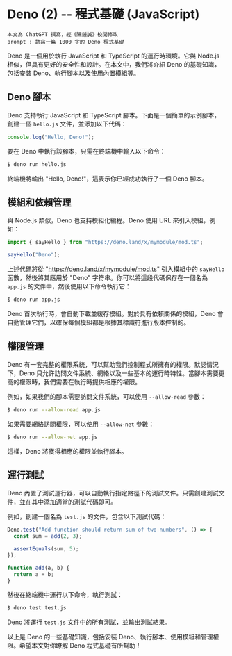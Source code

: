 # Deno (2) -- 程式基礎 (JavaScript)

    本文為 ChatGPT 撰寫，經《陳鍾誠》校閱修改
    prompt : 請寫一篇 1000 字的 Deno 程式基礎

Deno 是一個用於執行 JavaScript 和 TypeScript 的運行時環境。它與 Node.js 相似，但具有更好的安全性和設計。在本文中，我們將介紹 Deno 的基礎知識，包括安裝 Deno、執行腳本以及使用內置模組等。

## Deno 腳本

Deno 支持執行 JavaScript 和 TypeScript 腳本。下面是一個簡單的示例腳本，創建一個 `hello.js` 文件，並添加以下代碼：

```javascript
console.log("Hello, Deno!");
```

要在 Deno 中執行該腳本，只需在終端機中輸入以下命令：

```bash
$ deno run hello.js
```

終端機將輸出 "Hello, Deno!"，這表示你已經成功執行了一個 Deno 腳本。

## 模組和依賴管理

與 Node.js 類似，Deno 也支持模組化編程。Deno 使用 URL 來引入模組，例如：

```javascript
import { sayHello } from "https://deno.land/x/mymodule/mod.ts";

sayHello("Deno");
```

上述代碼將從 "https://deno.land/x/mymodule/mod.ts" 引入模組中的 `sayHello` 函數，然後將其應用於 "Deno" 字符串。你可以將這段代碼保存在一個名為 `app.js` 的文件中，然後使用以下命令執行它：

```bash
$ deno run app.js
```

Deno 首次執行時，會自動下載並緩存模組。對於具有依賴關係的模組，Deno 會自動管理它們，以確保每個模組都是根據其標識符進行版本控制的。

## 權限管理

Deno 有一套完整的權限系統，可以幫助我們控制程式所擁有的權限。默認情況下，Deno 只允許訪問文件系統、網絡以及一些基本的運行時特性。當腳本需要更高的權限時，我們需要在執行時提供相應的權限。

例如，如果我們的腳本需要訪問文件系統，可以使用 `--allow-read` 參數：

```bash
$ deno run --allow-read app.js
```

如果需要網絡訪問權限，可以使用 `--allow-net` 參數：

```bash
$ deno run --allow-net app.js
```

這樣，Deno 將獲得相應的權限並執行腳本。

## 運行測試

Deno 內置了測試運行器，可以自動執行指定路徑下的測試文件。只需創建測試文件，並在其中添加適當的測試代碼即可。

例如，創建一個名為 `test.js` 的文件，包含以下測試代碼：

```javascript
Deno.test("Add function should return sum of two numbers", () => {
  const sum = add(2, 3);

  assertEquals(sum, 5);
});

function add(a, b) {
  return a + b;
}
```

然後在終端機中運行以下命令，執行測試：

```bash
$ deno test test.js
```

Deno 將運行 `test.js` 文件中的所有測試，並輸出測試結果。

以上是 Deno 的一些基礎知識，包括安裝 Deno、執行腳本、使用模組和管理權限。希望本文對你瞭解 Deno 程式基礎有所幫助！
